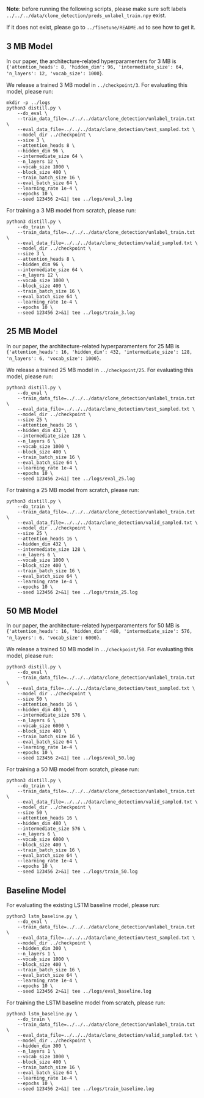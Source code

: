 
**Note**: before running the following scripts, please make sure soft labels `../../../data/clone_detection/preds_unlabel_train.npy` exist.

If it does not exist, please go to `../finetune/README.md` to see how to get it.

## 3 MB Model

In our paper, the architecture-related hyperparamenters for 3 MB is `{'attention_heads': 8, 'hidden_dim': 96, 'intermediate_size': 64, 'n_layers': 12, 'vocab_size': 1000}`.

We release a trained 3 MB model in `../checkpoint/3`. For evaluating this model, please run:
```
mkdir -p ../logs
python3 distill.py \
    --do_eval \
    --train_data_file=../../../data/clone_detection/unlabel_train.txt \
    --eval_data_file=../../../data/clone_detection/test_sampled.txt \
    --model_dir ../checkpoint \
    --size 3 \
    --attention_heads 8 \
    --hidden_dim 96 \
    --intermediate_size 64 \
    --n_layers 12 \
    --vocab_size 1000 \
    --block_size 400 \
    --train_batch_size 16 \
    --eval_batch_size 64 \
    --learning_rate 1e-4 \
    --epochs 10 \
    --seed 123456 2>&1| tee ../logs/eval_3.log
```

For training a 3 MB model from scratch, please run:
```
python3 distill.py \
    --do_train \
    --train_data_file=../../../data/clone_detection/unlabel_train.txt \
    --eval_data_file=../../../data/clone_detection/valid_sampled.txt \
    --model_dir ../checkpoint \
    --size 3 \
    --attention_heads 8 \
    --hidden_dim 96 \
    --intermediate_size 64 \
    --n_layers 12 \
    --vocab_size 1000 \
    --block_size 400 \
    --train_batch_size 16 \
    --eval_batch_size 64 \
    --learning_rate 1e-4 \
    --epochs 10 \
    --seed 123456 2>&1| tee ../logs/train_3.log
```

## 25 MB Model

In our paper, the architecture-related hyperparamenters for 25 MB is `{'attention_heads': 16, 'hidden_dim': 432, 'intermediate_size': 128, 'n_layers': 6, 'vocab_size': 1000}`.

We release a trained 25 MB model in `../checkpoint/25`. For evaluating this model, please run:
```
python3 distill.py \
    --do_eval \
    --train_data_file=../../../data/clone_detection/unlabel_train.txt \
    --eval_data_file=../../../data/clone_detection/test_sampled.txt \
    --model_dir ../checkpoint \
    --size 25 \
    --attention_heads 16 \
    --hidden_dim 432 \
    --intermediate_size 128 \
    --n_layers 6 \
    --vocab_size 1000 \
    --block_size 400 \
    --train_batch_size 16 \
    --eval_batch_size 64 \
    --learning_rate 1e-4 \
    --epochs 10 \
    --seed 123456 2>&1| tee ../logs/eval_25.log
```

For training a 25 MB model from scratch, please run:
```
python3 distill.py \
    --do_train \
    --train_data_file=../../../data/clone_detection/unlabel_train.txt \
    --eval_data_file=../../../data/clone_detection/valid_sampled.txt \
    --model_dir ../checkpoint \
    --size 25 \
    --attention_heads 16 \
    --hidden_dim 432 \
    --intermediate_size 128 \
    --n_layers 6 \
    --vocab_size 1000 \
    --block_size 400 \
    --train_batch_size 16 \
    --eval_batch_size 64 \
    --learning_rate 1e-4 \
    --epochs 10 \
    --seed 123456 2>&1| tee ../logs/train_25.log
```

## 50 MB Model

In our paper, the architecture-related hyperparamenters for 50 MB is `{'attention_heads': 16, 'hidden_dim': 480, 'intermediate_size': 576, 'n_layers': 6, 'vocab_size': 6000}`.

We release a trained 50 MB model in `../checkpoint/50`. For evaluating this model, please run:
```
python3 distill.py \
    --do_eval \
    --train_data_file=../../../data/clone_detection/unlabel_train.txt \
    --eval_data_file=../../../data/clone_detection/test_sampled.txt \
    --model_dir ../checkpoint \
    --size 50 \
    --attention_heads 16 \
    --hidden_dim 480 \
    --intermediate_size 576 \
    --n_layers 6 \
    --vocab_size 6000 \
    --block_size 400 \
    --train_batch_size 16 \
    --eval_batch_size 64 \
    --learning_rate 1e-4 \
    --epochs 10 \
    --seed 123456 2>&1| tee ../logs/eval_50.log
```

For training a 50 MB model from scratch, please run:
```
python3 distill.py \
    --do_train \
    --train_data_file=../../../data/clone_detection/unlabel_train.txt \
    --eval_data_file=../../../data/clone_detection/valid_sampled.txt \
    --model_dir ../checkpoint \
    --size 50 \
    --attention_heads 16 \
    --hidden_dim 480 \
    --intermediate_size 576 \
    --n_layers 6 \
    --vocab_size 6000 \
    --block_size 400 \
    --train_batch_size 16 \
    --eval_batch_size 64 \
    --learning_rate 1e-4 \
    --epochs 10 \
    --seed 123456 2>&1| tee ../logs/train_50.log
```

## Baseline Model

For evaluating the existing LSTM baseline model, please run:
```
python3 lstm_baseline.py \
    --do_eval \
    --train_data_file=../../../data/clone_detection/unlabel_train.txt \
    --eval_data_file=../../../data/clone_detection/test_sampled.txt \
    --model_dir ../checkpoint \
    --hidden_dim 300 \
    --n_layers 1 \
    --vocab_size 1000 \
    --block_size 400 \
    --train_batch_size 16 \
    --eval_batch_size 64 \
    --learning_rate 1e-4 \
    --epochs 10 \
    --seed 123456 2>&1| tee ../logs/eval_baseline.log
```

For training the LSTM baseline model from scratch, please run:
```
python3 lstm_baseline.py \
    --do_train \
    --train_data_file=../../../data/clone_detection/unlabel_train.txt \
    --eval_data_file=../../../data/clone_detection/valid_sampled.txt \
    --model_dir ../checkpoint \
    --hidden_dim 300 \
    --n_layers 1 \
    --vocab_size 1000 \
    --block_size 400 \
    --train_batch_size 16 \
    --eval_batch_size 64 \
    --learning_rate 1e-4 \
    --epochs 10 \
    --seed 123456 2>&1| tee ../logs/train_baseline.log
```